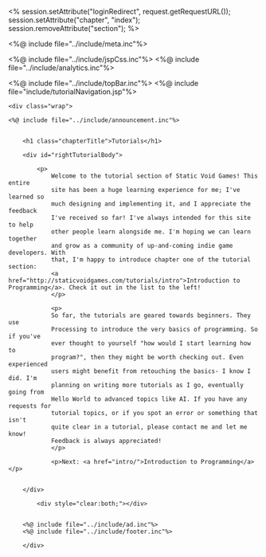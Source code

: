 <%
	session.setAttribute("loginRedirect", request.getRequestURL());
session.setAttribute("chapter", "index");
session.removeAttribute("section");
%>
<!DOCTYPE HTML>
<html>

<head>
<title>Static Void Games - Tutorials</title>

<%@ include file="../include/meta.inc"%>

<meta name="description" content="Static Void Games- Play indie games, learn how to program by following our game programming tutorials, and upload your own indie games!">
<meta name="keywords" content="java, code, samples, indie, game, static, void, games">
<link rel="stylesheet" type="text/css" href="../styles/tutorialStyles.css" />


<%@ include file="../include/jspCss.inc"%>
<%@ include file="../include/analytics.inc"%>

<link rel="stylesheet" type="text/css"
	href="http://s3.staticvoidgames.com/javascript/prettify/sunburst.css" />
<script type="text/javascript" src="http://s3.staticvoidgames.com/javascript/prettify/prettify.js"></script>

</head>

<body onload="prettyPrint()">


<%@ include file="../include/topBar.inc"%>
<%@ include file="include/tutorialNavigation.jsp"%>

	<div class="wrap">
	
	<%@ include file="../include/announcement.inc"%>


		<h1 class="chapterTitle">Tutorials</h1>
						
		<div id="rightTutorialBody">
		
			<p>
				Welcome to the tutorial section of Static Void Games! This entire
				site has been a huge learning experience for me; I've learned so
				much designing and implementing it, and I appreciate the feedback
				I've received so far! I've always intended for this site to help
				other people learn alongside me. I'm hoping we can learn together
				and grow as a community of up-and-coming indie game developers. With
				that, I'm happy to introduce chapter one of the tutorial section:
				<a href="http://staticvoidgames.com/tutorials/intro">Introduction to Programming</a>. Check it out in the list to the left!
				</p>

				<p>
				So far, the tutorials are geared towards beginners. They use
				Processing to introduce the very basics of programming. So if you've
				ever thought to yourself "how would I start learning how to
				program?", then they might be worth checking out. Even experienced
				users might benefit from retouching the basics- I know I did. I'm
				planning on writing more tutorials as I go, eventually going from
				Hello World to advanced topics like AI. If you have any requests for
				tutorial topics, or if you spot an error or something that isn't
				quite clear in a tutorial, please contact me and let me know!
				Feedback is always appreciated!
				</p>

				<p>Next: <a href="intro/">Introduction to Programming</a></p>


		</div>
			
			<div style="clear:both;"></div>
			
		
		<%@ include file="../include/ad.inc"%>
		<%@ include file="../include/footer.inc"%>

		</div>
</body>

</html>